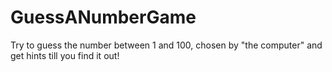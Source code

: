 # GuessANumberGame
Try to guess the number between 1 and 100, chosen by "the computer" and get hints till you find it out! 
